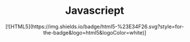 <div align=center>
  <h1>Javascriept</h1>
  <p>
    [![HTML5](https://img.shields.io/badge/html5-%23E34F26.svg?style=for-the-badge&logo=html5&logoColor=white)]
  </p>
</div>
